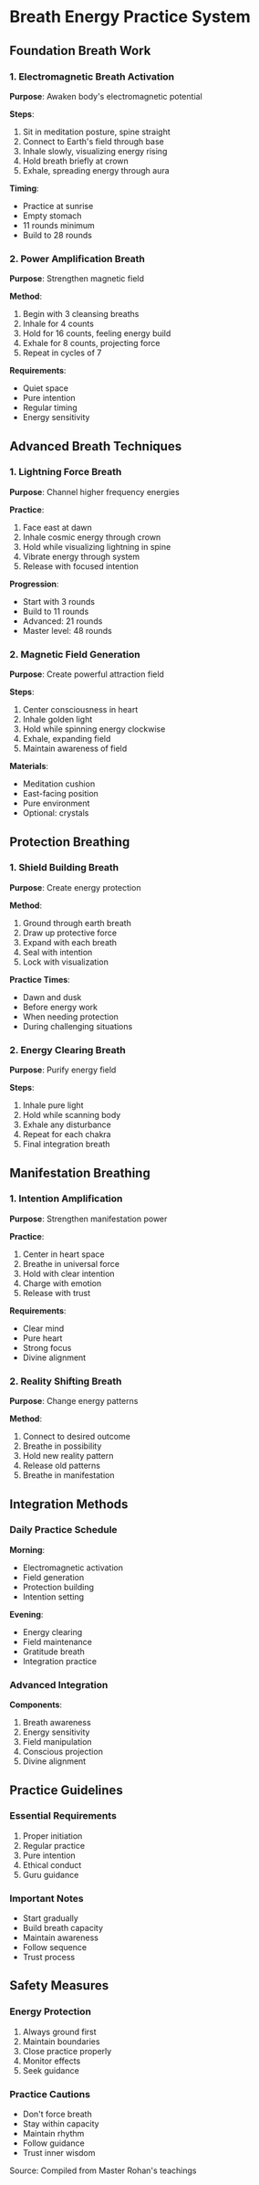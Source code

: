 # Breath Energy Practice System

## Foundation Breath Work

### 1. Electromagnetic Breath Activation
**Purpose**: Awaken body's electromagnetic potential

**Steps**:
1. Sit in meditation posture, spine straight
2. Connect to Earth's field through base
3. Inhale slowly, visualizing energy rising
4. Hold breath briefly at crown
5. Exhale, spreading energy through aura

**Timing**: 
- Practice at sunrise
- Empty stomach
- 11 rounds minimum
- Build to 28 rounds

### 2. Power Amplification Breath
**Purpose**: Strengthen magnetic field

**Method**:
1. Begin with 3 cleansing breaths
2. Inhale for 4 counts
3. Hold for 16 counts, feeling energy build
4. Exhale for 8 counts, projecting force
5. Repeat in cycles of 7

**Requirements**:
- Quiet space
- Pure intention
- Regular timing
- Energy sensitivity

## Advanced Breath Techniques

### 1. Lightning Force Breath
**Purpose**: Channel higher frequency energies

**Practice**:
1. Face east at dawn
2. Inhale cosmic energy through crown
3. Hold while visualizing lightning in spine
4. Vibrate energy through system
5. Release with focused intention

**Progression**:
- Start with 3 rounds
- Build to 11 rounds
- Advanced: 21 rounds
- Master level: 48 rounds

### 2. Magnetic Field Generation
**Purpose**: Create powerful attraction field

**Steps**:
1. Center consciousness in heart
2. Inhale golden light
3. Hold while spinning energy clockwise
4. Exhale, expanding field
5. Maintain awareness of field

**Materials**:
- Meditation cushion
- East-facing position
- Pure environment
- Optional: crystals

## Protection Breathing

### 1. Shield Building Breath
**Purpose**: Create energy protection

**Method**:
1. Ground through earth breath
2. Draw up protective force
3. Expand with each breath
4. Seal with intention
5. Lock with visualization

**Practice Times**:
- Dawn and dusk
- Before energy work
- When needing protection
- During challenging situations

### 2. Energy Clearing Breath
**Purpose**: Purify energy field

**Steps**:
1. Inhale pure light
2. Hold while scanning body
3. Exhale any disturbance
4. Repeat for each chakra
5. Final integration breath

## Manifestation Breathing

### 1. Intention Amplification
**Purpose**: Strengthen manifestation power

**Practice**:
1. Center in heart space
2. Breathe in universal force
3. Hold with clear intention
4. Charge with emotion
5. Release with trust

**Requirements**:
- Clear mind
- Pure heart
- Strong focus
- Divine alignment

### 2. Reality Shifting Breath
**Purpose**: Change energy patterns

**Method**:
1. Connect to desired outcome
2. Breathe in possibility
3. Hold new reality pattern
4. Release old patterns
5. Breathe in manifestation

## Integration Methods

### Daily Practice Schedule

**Morning**:
- Electromagnetic activation
- Field generation
- Protection building
- Intention setting

**Evening**:
- Energy clearing
- Field maintenance
- Gratitude breath
- Integration practice

### Advanced Integration

**Components**:
1. Breath awareness
2. Energy sensitivity
3. Field manipulation
4. Conscious projection
5. Divine alignment

## Practice Guidelines

### Essential Requirements
1. Proper initiation
2. Regular practice
3. Pure intention
4. Ethical conduct
5. Guru guidance

### Important Notes
- Start gradually
- Build breath capacity
- Maintain awareness
- Follow sequence
- Trust process

## Safety Measures

### Energy Protection
1. Always ground first
2. Maintain boundaries
3. Close practice properly
4. Monitor effects
5. Seek guidance

### Practice Cautions
- Don't force breath
- Stay within capacity
- Maintain rhythm
- Follow guidance
- Trust inner wisdom

Source: Compiled from Master Rohan's teachings
